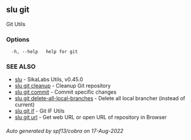 ## slu git

Git Utils

### Options

```
  -h, --help   help for git
```

### SEE ALSO

* [slu](slu.md)	 - SikaLabs Utils, v0.45.0
* [slu git cleanup](slu_git_cleanup.md)	 - Cleanup Git repository
* [slu git commit](slu_git_commit.md)	 - Commit specific changes
* [slu git delete-all-local-branches](slu_git_delete-all-local-branches.md)	 - Delete all local brancher (instead of current)
* [slu git if](slu_git_if.md)	 - Git IF Utils
* [slu git url](slu_git_url.md)	 - Get web URL or open URL of repository in Browser

###### Auto generated by spf13/cobra on 17-Aug-2022
